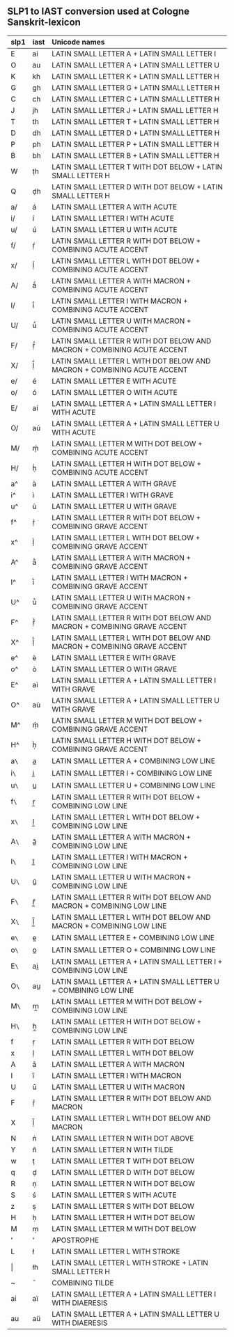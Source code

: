 
## SLP1 to IAST conversion used at Cologne Sanskrit-lexicon

|slp1|iast|Unicode names|
|--- |---|:---|
|E|ai|LATIN SMALL LETTER A + LATIN SMALL LETTER I|
|O|au|LATIN SMALL LETTER A + LATIN SMALL LETTER U|
|K|kh|LATIN SMALL LETTER K + LATIN SMALL LETTER H|
|G|gh|LATIN SMALL LETTER G + LATIN SMALL LETTER H|
|C|ch|LATIN SMALL LETTER C + LATIN SMALL LETTER H|
|J|jh|LATIN SMALL LETTER J + LATIN SMALL LETTER H|
|T|th|LATIN SMALL LETTER T + LATIN SMALL LETTER H|
|D|dh|LATIN SMALL LETTER D + LATIN SMALL LETTER H|
|P|ph|LATIN SMALL LETTER P + LATIN SMALL LETTER H|
|B|bh|LATIN SMALL LETTER B + LATIN SMALL LETTER H|
|W|ṭh|LATIN SMALL LETTER T WITH DOT BELOW + LATIN SMALL LETTER H|
|Q|ḍh|LATIN SMALL LETTER D WITH DOT BELOW + LATIN SMALL LETTER H|
|a/|á|LATIN SMALL LETTER A WITH ACUTE|
|i/|í|LATIN SMALL LETTER I WITH ACUTE|
|u/|ú|LATIN SMALL LETTER U WITH ACUTE|
|f/|ṛ́|LATIN SMALL LETTER R WITH DOT BELOW + COMBINING ACUTE ACCENT|
|x/|ḷ́|LATIN SMALL LETTER L WITH DOT BELOW + COMBINING ACUTE ACCENT|
|A/|ā́|LATIN SMALL LETTER A WITH MACRON + COMBINING ACUTE ACCENT|
|I/|ī́|LATIN SMALL LETTER I WITH MACRON + COMBINING ACUTE ACCENT|
|U/|ū́|LATIN SMALL LETTER U WITH MACRON + COMBINING ACUTE ACCENT|
|F/|ṝ́|LATIN SMALL LETTER R WITH DOT BELOW AND MACRON + COMBINING ACUTE ACCENT|
|X/|ḹ́|LATIN SMALL LETTER L WITH DOT BELOW AND MACRON + COMBINING ACUTE ACCENT|
|e/|é|LATIN SMALL LETTER E WITH ACUTE|
|o/|ó|LATIN SMALL LETTER O WITH ACUTE|
|E/|aí|LATIN SMALL LETTER A + LATIN SMALL LETTER I WITH ACUTE|
|O/|aú|LATIN SMALL LETTER A + LATIN SMALL LETTER U WITH ACUTE|
|M/|ṃ́|LATIN SMALL LETTER M WITH DOT BELOW + COMBINING ACUTE ACCENT|
|H/|ḥ́|LATIN SMALL LETTER H WITH DOT BELOW + COMBINING ACUTE ACCENT|
|a^|à|LATIN SMALL LETTER A WITH GRAVE|
|i^|ì|LATIN SMALL LETTER I WITH GRAVE|
|u^|ù|LATIN SMALL LETTER U WITH GRAVE|
|f^|ṛ̀|LATIN SMALL LETTER R WITH DOT BELOW + COMBINING GRAVE ACCENT|
|x^|ḷ̀|LATIN SMALL LETTER L WITH DOT BELOW + COMBINING GRAVE ACCENT|
|A^|ā̀|LATIN SMALL LETTER A WITH MACRON + COMBINING GRAVE ACCENT|
|I^|ī̀|LATIN SMALL LETTER I WITH MACRON + COMBINING GRAVE ACCENT|
|U^|ū̀|LATIN SMALL LETTER U WITH MACRON + COMBINING GRAVE ACCENT|
|F^|ṝ̀|LATIN SMALL LETTER R WITH DOT BELOW AND MACRON + COMBINING GRAVE ACCENT|
|X^|ḹ̀|LATIN SMALL LETTER L WITH DOT BELOW AND MACRON + COMBINING GRAVE ACCENT|
|e^|è|LATIN SMALL LETTER E WITH GRAVE|
|o^|ò|LATIN SMALL LETTER O WITH GRAVE|
|E^|aì|LATIN SMALL LETTER A + LATIN SMALL LETTER I WITH GRAVE|
|O^|aù|LATIN SMALL LETTER A + LATIN SMALL LETTER U WITH GRAVE|
|M^|ṃ̀|LATIN SMALL LETTER M WITH DOT BELOW + COMBINING GRAVE ACCENT|
|H^|ḥ̀|LATIN SMALL LETTER H WITH DOT BELOW + COMBINING GRAVE ACCENT|
|a<code>\\</code>|a̲|LATIN SMALL LETTER A + COMBINING LOW LINE|
|i<code>\\</code>|i̲|LATIN SMALL LETTER I + COMBINING LOW LINE|
|u<code>\\</code>|u̲|LATIN SMALL LETTER U + COMBINING LOW LINE|
|f<code>\\</code>|ṛ̲|LATIN SMALL LETTER R WITH DOT BELOW + COMBINING LOW LINE|
|x<code>\\</code>|ḷ̲|LATIN SMALL LETTER L WITH DOT BELOW + COMBINING LOW LINE|
|A<code>\\</code>|ā̲|LATIN SMALL LETTER A WITH MACRON + COMBINING LOW LINE|
|I<code>\\</code>|ī̲|LATIN SMALL LETTER I WITH MACRON + COMBINING LOW LINE|
|U<code>\\</code>|ū̲|LATIN SMALL LETTER U WITH MACRON + COMBINING LOW LINE|
|F<code>\\</code>|ṝ̲|LATIN SMALL LETTER R WITH DOT BELOW AND MACRON + COMBINING LOW LINE|
|X<code>\\</code>|ḹ̲|LATIN SMALL LETTER L WITH DOT BELOW AND MACRON + COMBINING LOW LINE|
|e<code>\\</code>|e̲|LATIN SMALL LETTER E + COMBINING LOW LINE|
|o<code>\\</code>|o̲|LATIN SMALL LETTER O + COMBINING LOW LINE|
|E<code>\\</code>|ai̲|LATIN SMALL LETTER A + LATIN SMALL LETTER I + COMBINING LOW LINE|
|O<code>\\</code>|au̲|LATIN SMALL LETTER A + LATIN SMALL LETTER U + COMBINING LOW LINE|
|M<code>\\</code>|ṃ̲|LATIN SMALL LETTER M WITH DOT BELOW + COMBINING LOW LINE|
|H<code>\\</code>|ḥ̲|LATIN SMALL LETTER H WITH DOT BELOW + COMBINING LOW LINE|
|f|ṛ|LATIN SMALL LETTER R WITH DOT BELOW|
|x|ḷ|LATIN SMALL LETTER L WITH DOT BELOW|
|A|ā|LATIN SMALL LETTER A WITH MACRON|
|I|ī|LATIN SMALL LETTER I WITH MACRON|
|U|ū|LATIN SMALL LETTER U WITH MACRON|
|F|ṝ|LATIN SMALL LETTER R WITH DOT BELOW AND MACRON|
|X|ḹ|LATIN SMALL LETTER L WITH DOT BELOW AND MACRON|
|N|ṅ|LATIN SMALL LETTER N WITH DOT ABOVE|
|Y|ñ|LATIN SMALL LETTER N WITH TILDE|
|w|ṭ|LATIN SMALL LETTER T WITH DOT BELOW|
|q|ḍ|LATIN SMALL LETTER D WITH DOT BELOW|
|R|ṇ|LATIN SMALL LETTER N WITH DOT BELOW|
|S|ś|LATIN SMALL LETTER S WITH ACUTE|
|z|ṣ|LATIN SMALL LETTER S WITH DOT BELOW|
|H|ḥ|LATIN SMALL LETTER H WITH DOT BELOW|
|M|ṃ|LATIN SMALL LETTER M WITH DOT BELOW|
|'|'|APOSTROPHE|
|L|ł|LATIN SMALL LETTER L WITH STROKE|
|\||łh|LATIN SMALL LETTER L WITH STROKE + LATIN SMALL LETTER H|
|~|̃|COMBINING TILDE|
|ai|aï|LATIN SMALL LETTER A + LATIN SMALL LETTER I WITH DIAERESIS|
|au|aü|LATIN SMALL LETTER A + LATIN SMALL LETTER U WITH DIAERESIS|
